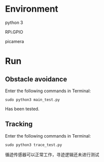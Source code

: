 ﻿# Environment
python 3

RPi.GPIO

picamera


# Run
## Obstacle avoidance
Enter the following commands in Terminal:
```
sudo python3 main_test.py
```
Has been tested.

## Tracking
Enter the following commands in Terminal:
```
sudo python3 trace_test.py
```
循迹传感器可以正常工作，寻迹逻辑还未进行测试